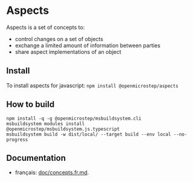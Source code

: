 Aspects
=======

Aspects is a set of concepts to:

 - control changes on a set of objects
 - exchange a limited amount of information between parties
 - share aspect implementations of an object

## Install

To install aspects for javascript: `npm install @openmicrostep/aspects`

## How to build

```
npm install -q -g @openmicrostep/msbuildsystem.cli
msbuildsystem modules install @openmicrostep/msbuildsystem.js.typescript
msbuildsystem build -w dist/local/ --target build --env local --no-progress
```

## Documentation

 - français: [doc/concepts.fr.md](doc/concepts.fr.md).
